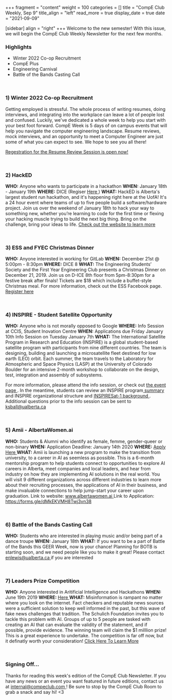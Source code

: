 +++
fragment = "content"
weight = 100
categories = []
title = "CompE Club Weekly, Sep 9"
title_align = "left"
read_more = true
display_date = true
date = "2021-09-09"

[sidebar]
align = "right"
+++
Welcome to the new semester! With this issue, we will begin the CompE Club Weekly Newsletter for the next few months. 
</br>

### Highlights

* Winter 2022 Co-op Recruitment
* CompE Plus
* Engineering Carnival
* Battle of the Bands Casting Call

</br>

### 1)  Winter 2022 Co-op Recruitment


Getting employed is stressful. The whole process of writing resumes, doing interviews, and integrating into the workplace can leave a lot of people lost and confused. Luckily, we've dedicated a whole week to help you start with your best foot forward. CompE Week is 5 days of on campus events that will help you navigate the computer engineering landscape. Resume reviews, mock interviews, and an opportunity to meet a Computer Engineer are just some of what you can expect to see. We hope to see you all there!

[Regestration for the Resume Review Session is open now! ](https://www.eventbrite.ca/e/compe-week-writing-effective-resumes-cover-letters-registration-85996480789)

</br>

### 2)  HackED

**WHO:** Anyone who wants to participate in a hackathon
**WHEN:** January 18th - January 19th
**WHERE:** DICE (Regiser [Here ](https://www.eventbrite.ca/e/hacked-2020-tickets-83186506079) )
**WHAT:** HackED is Alberta's largest student run hackathon, and it's happening right here at the UofA! It's a 24 hour event where teams of up to five people build a software/hardware project. Join us over the weekend of January 18th to hack your way to something new, whether you’re learning to code for the first time or flexing your hacking muscle trying to build the next big thing. Bring on the challenge, bring your ideas to life. [Check out the website to learn more ](https://hacked.compeclub.com/)

</br>

### 3)  ESS and FYEC Christmas Dinner

**WHO:** Anyone interested in working for GitLab
**WHEN:** December 21st @ 5:00pm - 8:30pm
**WHERE:** DICE 8
**WHAT:** The Engineering Students’ Society and the First Year Engineering Club presents a Christmas Dinner on December 21, 2019. Join us on D-ICE 8th floor from 5pm-8:30pm for a festive break after finals! Tickets are $18 which include a buffet-style Christmas meal. For more information, check out the ESS Facebook page.[ Register here ](https://forms.gle/ij2LbJyc44jpBBgs7)

</br>

### 4)  INSPIRE - Student Satellite Opportunity

**WHO:** Anyone who is not morally opposed to Google
**WHERE:** Info Session at CCIS, Student Inovation Centre
**WHEN:**  Applications due Friday January 10th
Info Session on Tuesday January 7th
**WHAT:** The International Satellite Program in Research and Education (INSPIRE) is a global student-based satellite program with participants from nine different countries. The team is designing, building and launching a microsatellite fleet destined for low earth (LEO) orbit. Each summer, the team travels to the Laboratory for Atmospheric and Space Physics (LASP) at the University of Colorado Boulder for an intensive 2-month workshop to collaborate on the design, test, integration and assembly of subsystems.

For more information, please attend the info session, or check out [the event page ](https://www.ualberta.ca/institute-for-space-science-exploration-and-technology/news/2019/inspire_opportunity.html) . In the meantime, students can review an INSPIRE program[ summary ](https://www.ualberta.ca/institute-for-space-science-exploration-and-technology/media-library/isset/inspiresummary.pdf)  and INSPIRE organizational structure and [INSPIRESat-1 background ](https://www.ualberta.ca/institute-for-space-science-exploration-and-technology/media-library/isset/inspireorganizationalstructureandinspiresat-1background.pdf) . Additional questions prior to the info session can be sent to [ksball@ualberta.ca ](mailto:ksball@ualberta.ca)

</br>

### 5)  Amii - AlbertaWomen.ai

**WHO:** Students & Alumni who identify as female, femme, gender-queer or non-binary
**WHEN:**  Application Deadline: January 14th 2020
**WHERE:**  [Apply Here ](https://slack-redir.net/link?url=https%3A%2F%2Fforms.gle%2FdMkEKVMH8Twj3vn38)
**WHAT:** Amii is launching a new program to make the transition from university, to a career in AI as seemless as possible. This is a 6-month mentorship program to help students connect to opportunities to explore AI careers in Alberta, meet companies and local leaders, and hear from industry on how they are implementing AI solutions in the real world.
You will visit 9 different organizations across different industries to learn more about their recruiting processes, the applications of AI in their business, and make invaluable connections to help jump-start your career upon graduation.
Link to website: [www.albertawomen.ai ](https://slack-redir.net/link?url=http%3A%2F%2Fwww.albertawomen.ai)
Link to Application: [https://forms.gle/dMkEKVMH8Twj3vn38 ](https://slack-redir.net/link?url=https%3A%2F%2Fforms.gle%2FdMkEKVMH8Twj3vn38)

</br>

### 6)  Battle of the Bands Casting Call

**WHO:** Students who are interested in playing music and/or being part of a dance troupe
**WHEN:**  January 18th
**WHAT:** If you want to be a part of Battle of the Bands this GEER Week, now is your chance! Planning for BOTB is starting soon, and we need people like you to make it great! Please contact [enlewis@ualberta.ca ](mailto:enlewis@ualberta.ca?subject=Battle%20of%20The%20Bands)  if you are interested

</br>

### 7)  Leaders Prize Competition

**WHO:** Anyone interested in Aritificial Intelligence and Hackathons
**WHEN:**  June 19th 2019
**WHERE:** [Here ](https://leadersprize.truenorthwaterloo.com/en/)
**WHAT:** Misinformation is rampant no matter where you look on the internet. Fact checkers and reputable news sources were a sufficient solution to keep well informed in the past, but this wave of fake news challenges that tradition. The Schulich Foundation invites you to tackle this problem with AI. Groups of up to 5 people are tasked with creating an AI that can evaluate the validity of the statement, and if possible, provide evidence. The winning team will claim the $1 milllion prize! This is a great experience to undertake. The competition is far off now, but it definatly worth your consideration!
[Click Here To Learn More ](https://leadersprize.truenorthwaterloo.com/en/)

</br>

### Signing Off...

Thanks for reading this week's edition of the CompE Club Newsletter.  If you have any news or an event you want featured in future editions, contact us at [internal@compeclub.com ](mailto:internal@compeclub.com) !  Be sure to stop by the CompE Club Room to grab a snack and say hi!  <3

</br>